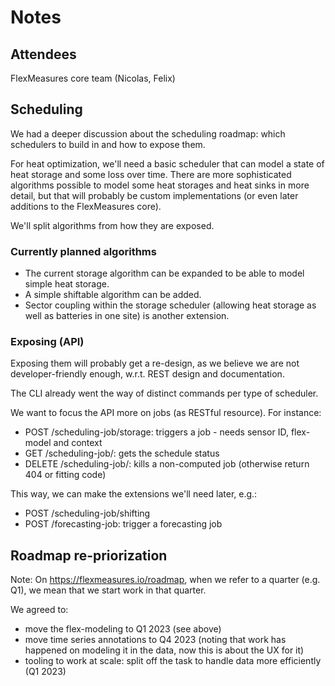 # Notes

## Attendees

FlexMeasures core team (Nicolas, Felix)
 
## Scheduling
We had a deeper discussion about the scheduling roadmap: which schedulers to build in and how to expose them.

For heat optimization, we'll need a basic scheduler that can model a state of heat storage and some loss over time. There are more sophisticated algorithms possible to model some heat storages and heat sinks in more detail, but that will probably be custom implementations (or even later additions to the FlexMeasures core).

We'll split algorithms from how they are exposed.

### Currently planned algorithms

- The current storage algorithm can be expanded to be able to model simple heat storage.
- A simple shiftable algorithm can be added.
- Sector coupling within the storage scheduler (allowing heat storage as well as batteries in one site) is another extension.

### Exposing (API)

Exposing them will probably get a re-design, as we believe we are not developer-friendly enough, w.r.t. REST design and documentation.

The CLI already went the way of distinct commands per type of scheduler.

We want to focus the API more on jobs (as RESTful resource). For instance:

- POST /scheduling-job/storage: triggers a job - needs sensor ID, flex-model and context
- GET /scheduling-job/<id>: gets the schedule status
- DELETE /scheduling-job/<id>: kills a non-computed job (otherwise return 404 or fitting code)

This way, we can make the extensions we'll need later, e.g.:

- POST /scheduling-job/shifting
- POST /forecasting-job: trigger a forecasting job


## Roadmap re-priorization

Note: On https://flexmeasures.io/roadmap, when we refer to a quarter (e.g. Q1), we mean that we start work in that quarter.

We agreed to:
- move the flex-modeling to Q1 2023 (see above)
- move time series annotations to Q4 2023 (noting that work has happened on modeling it in the data, now this is about the UX for it)
- tooling to work at scale: split off the task to handle data more efficiently (Q1 2023)  
 





